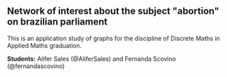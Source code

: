 ## Network of interest about the subject "abortion" on brazilian parliament

This is an application study of graphs for the discipline of Discrete Maths in Applied Maths graduation.

**Students:** Alifer Sales (@AliferSales) and Fernanda Scovino (@fernandascovino)


